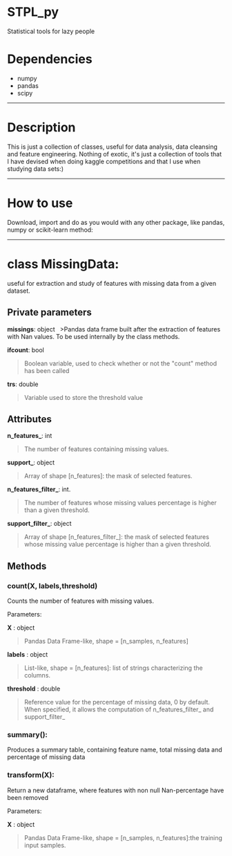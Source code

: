 # STPL_py
Statistical tools for lazy people

# Dependencies
* numpy
* pandas
* scipy

----------------------------------------------------------------------------------------------------------------------------

# Description
This is just a collection of classes, useful for data analysis, data cleansing and feature engineering.
Nothing of exotic, it's just a collection of tools that I have devised when doing kaggle competitions and that I use when studying data sets:)

----------------------------------------------------------------------------------------------------------------------------

# How to use
Download, import and do as you would with any other package, like pandas, numpy or scikit-learn method:

----------------------------------------------------------------------------------------------------------------------------


# class MissingData: 
  useful for extraction and study of features with missing data from a given dataset.

## Private parameters
   
   **missings**: object
   >Pandas data frame built after the extraction of features with Nan values. To be used internally by the class methods. 
   
   **ifcount**: bool
   >Boolean variable, used to check whether or not the "count" method has been called
   
   **trs**: double 
   >Variable used to store the threshold value

## Attributes

   **n\_features\_**: int
   >The number of features containing missing values.

   **support\_**: object
   >Array of shape [n_features]: the mask of selected features.

   **n\_features\_filter\_**: int.
   >The number of features whose missing values percentage is higher than a given threshold.

   **support\_filter\_**: object
   >Array of shape [n_features_filter\_]: the mask of selected features whose missing value percentage is higher than a given threshold.

 ## Methods
 
   ### count(X, labels,threshold)
   Counts the number of features with missing values.
   
   Parameters:
   
   **X** : object
   >Pandas Data Frame-like, shape = [n_samples, n_features]
   
   **labels** : object
   >List-like, shape = [n_features]: list of strings characterizing the columns.
   
   **threshold** : double
   >Reference value for the percentage of missing data, 0 by default. When specified, it allows the computation of   n_features_filter\_ and support_filter_
        
   ### summary():
   Produces a summary table, containing feature name, total missing data and percentage of missing data
   
   ### transform(X):
   Return a new dataframe, where features with non null Nan-percentage have been removed
   
   Parameters:
   
   **X** : object
   >Pandas Data Frame-like, shape = [n_samples, n_features]:the training input samples.

